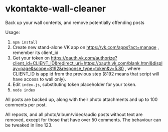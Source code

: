 # vkontakte-wall-cleaner
Back up your wall contents, and remove potentially offending posts

Usage:

1. `npm install`
2. Create new stand-alone VK app on https://vk.com/apps?act=manage , remember its client_id
3. Get your token on https://oauth.vk.com/authorize?client_id=CLIENT_ID&redirect_uri=https://oauth.vk.com/blank.html&display=page&scope=8192&response_type=token&v=5.80 , where CLIENT_ID is app id from the previous step (8192 means that script will have access to wall only).
4. Edit `index.js`, substituting token placeholder for your token.
5. `node index`

All posts are backed up, along with their photo attachments and up to 100 comments per post.

All reposts, and all photo/album/video/audio posts without text are removed, except for those that have over 50 comments. The behaviour can be tweaked in line 123.
